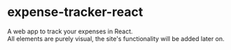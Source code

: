 # expense-tracker-react
A web app to track your expenses in React.  
All elements are purely visual, the site's functionality will be added later on.
